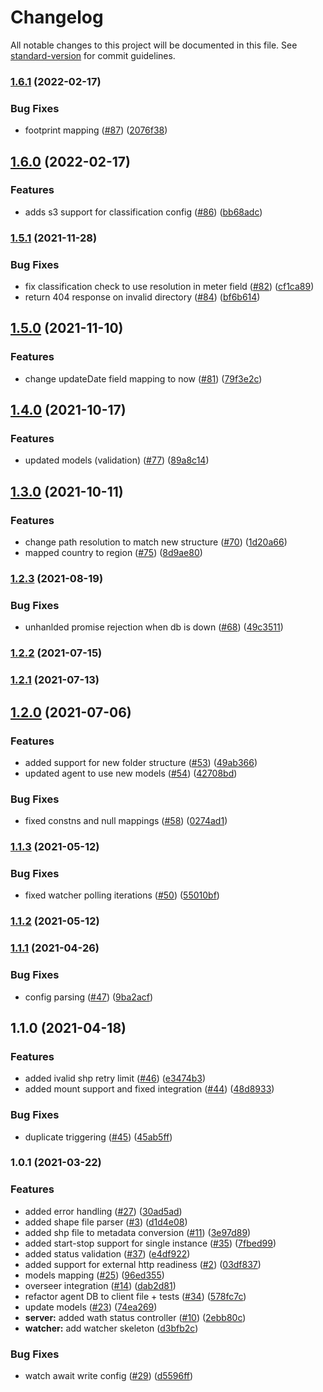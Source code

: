 # Changelog

All notable changes to this project will be documented in this file. See [standard-version](https://github.com/conventional-changelog/standard-version) for commit guidelines.

### [1.6.1](https://github.com/MapColonies/discrete-agent/compare/v1.6.0...v1.6.1) (2022-02-17)


### Bug Fixes

* footprint mapping ([#87](https://github.com/MapColonies/discrete-agent/issues/87)) ([2076f38](https://github.com/MapColonies/discrete-agent/commit/2076f384a4d5a0f9fad834931f9cfd3923686086))

## [1.6.0](https://github.com/MapColonies/discrete-agent/compare/v1.5.1...v1.6.0) (2022-02-17)


### Features

* adds s3 support for classification config ([#86](https://github.com/MapColonies/discrete-agent/issues/86)) ([bb68adc](https://github.com/MapColonies/discrete-agent/commit/bb68adc7a6f31796ce39a42c6c9a4180884e4ea5))

### [1.5.1](https://github.com/MapColonies/discrete-agent/compare/v1.5.0...v1.5.1) (2021-11-28)


### Bug Fixes

* fix classification check to use resolution in meter field ([#82](https://github.com/MapColonies/discrete-agent/issues/82)) ([cf1ca89](https://github.com/MapColonies/discrete-agent/commit/cf1ca89e765658005e8690cb0c8f77e6159b98a0))
* return 404 response on invalid directory ([#84](https://github.com/MapColonies/discrete-agent/issues/84)) ([bf6b614](https://github.com/MapColonies/discrete-agent/commit/bf6b6142d22980ddca4c8c88899ce2ca702d8026))

## [1.5.0](https://github.com/MapColonies/discrete-agent/compare/v1.4.0...v1.5.0) (2021-11-10)


### Features

* change updateDate field mapping to now ([#81](https://github.com/MapColonies/discrete-agent/issues/81)) ([79f3e2c](https://github.com/MapColonies/discrete-agent/commit/79f3e2c26358c2cb51fb82e7a3d60e46746b9525))

## [1.4.0](https://github.com/MapColonies/discrete-agent/compare/v1.3.0...v1.4.0) (2021-10-17)


### Features

* updated models (validation) ([#77](https://github.com/MapColonies/discrete-agent/issues/77)) ([89a8c14](https://github.com/MapColonies/discrete-agent/commit/89a8c1488f2520e9e870ef17a3856c077914a4d1))

## [1.3.0](https://github.com/MapColonies/discrete-agent/compare/v1.2.3...v1.3.0) (2021-10-11)


### Features

* change path resolution to match new structure ([#70](https://github.com/MapColonies/discrete-agent/issues/70)) ([1d20a66](https://github.com/MapColonies/discrete-agent/commit/1d20a66e097e47fce9e313757bf6caf82e09825b))
* mapped country to region ([#75](https://github.com/MapColonies/discrete-agent/issues/75)) ([8d9ae80](https://github.com/MapColonies/discrete-agent/commit/8d9ae801a6b3c418d259d8889d595213203ed5fa))

### [1.2.3](https://github.com/MapColonies/discrete-agent/compare/v1.2.2...v1.2.3) (2021-08-19)


### Bug Fixes

* unhanlded promise rejection when db is down ([#68](https://github.com/MapColonies/discrete-agent/issues/68)) ([49c3511](https://github.com/MapColonies/discrete-agent/commit/49c35117c1c70e24e53e276f8ef432840b332231))

### [1.2.2](https://github.com/MapColonies/discrete-agent/compare/v1.2.1...v1.2.2) (2021-07-15)

### [1.2.1](https://github.com/MapColonies/discrete-agent/compare/v1.2.0...v1.2.1) (2021-07-13)

## [1.2.0](https://github.com/MapColonies/discrete-agent/compare/v1.1.3...v1.2.0) (2021-07-06)


### Features

* added support for new folder structure ([#53](https://github.com/MapColonies/discrete-agent/issues/53)) ([49ab366](https://github.com/MapColonies/discrete-agent/commit/49ab366caca6ac57a7fc00e582224db54f510d4a))
* updated agent to use new models ([#54](https://github.com/MapColonies/discrete-agent/issues/54)) ([42708bd](https://github.com/MapColonies/discrete-agent/commit/42708bdd8287d55749600cc4bcccab8dd94b353d))


### Bug Fixes

* fixed constns and null mappings ([#58](https://github.com/MapColonies/discrete-agent/issues/58)) ([0274ad1](https://github.com/MapColonies/discrete-agent/commit/0274ad12ebc03d19ac3519a09b80d2332a093004))

### [1.1.3](https://github.com/MapColonies/discrete-agent/compare/v1.1.2...v1.1.3) (2021-05-12)


### Bug Fixes

* fixed watcher polling iterations ([#50](https://github.com/MapColonies/discrete-agent/issues/50)) ([55010bf](https://github.com/MapColonies/discrete-agent/commit/55010bf86379f50212a0878ff19f929888f6d265))

### [1.1.2](https://github.com/MapColonies/discrete-agent/compare/v1.1.1...v1.1.2) (2021-05-12)

### [1.1.1](https://github.com/MapColonies/discrete-agent/compare/v1.1.0...v1.1.1) (2021-04-26)


### Bug Fixes

* config parsing ([#47](https://github.com/MapColonies/discrete-agent/issues/47)) ([9ba2acf](https://github.com/MapColonies/discrete-agent/commit/9ba2acf9bc40f0313802be1cc31aa239b0a02ac2))

## 1.1.0 (2021-04-18)


### Features

* added ivalid shp retry limit ([#46](https://github.com/MapColonies/discrete-agent/issues/46)) ([e3474b3](https://github.com/MapColonies/discrete-agent/commit/e3474b3aca3d4aa3430ed4998c0373c72ca79556))
* added mount support and fixed integration ([#44](https://github.com/MapColonies/discrete-agent/issues/44)) ([48d8933](https://github.com/MapColonies/discrete-agent/commit/48d893392d2be8f8a04f6bf47022db600f000435))


### Bug Fixes

* duplicate triggering ([#45](https://github.com/MapColonies/discrete-agent/issues/45)) ([45ab5ff](https://github.com/MapColonies/discrete-agent/commit/45ab5ff49d06d76ed0b6a53006375fdf17f8266a))

### 1.0.1 (2021-03-22)


### Features

* added error handling ([#27](https://github.com/MapColonies/discrete-agent/issues/27)) ([30ad5ad](https://github.com/MapColonies/discrete-agent/commit/30ad5adb3d3af8613bcace4c2d93ee26055debcc))
* added shape file parser ([#3](https://github.com/MapColonies/discrete-agent/issues/3)) ([d1d4e08](https://github.com/MapColonies/discrete-agent/commit/d1d4e08fcb327b9c286eb4367343fcb0288bbd59))
* added shp file to metadata conversion ([#11](https://github.com/MapColonies/discrete-agent/issues/11)) ([3e97d89](https://github.com/MapColonies/discrete-agent/commit/3e97d8990da23ee3f396a2abe556ba12a744aedb))
* added start-stop support for single instance ([#35](https://github.com/MapColonies/discrete-agent/issues/35)) ([7fbed99](https://github.com/MapColonies/discrete-agent/commit/7fbed9998950dcf4aa74aa7211ed7829607444c7))
* added status validation ([#37](https://github.com/MapColonies/discrete-agent/issues/37)) ([e4df922](https://github.com/MapColonies/discrete-agent/commit/e4df922955f5567a678e06ceb5b7bbdeb16aa252))
* added support for external http readiness ([#2](https://github.com/MapColonies/discrete-agent/issues/2)) ([03df837](https://github.com/MapColonies/discrete-agent/commit/03df83778d5ca46c19cc4bb163464bca0b85f2a0))
* models mapping ([#25](https://github.com/MapColonies/discrete-agent/issues/25)) ([96ed355](https://github.com/MapColonies/discrete-agent/commit/96ed3558f08a2b0ec9bfc592198b5c6bdbdf5b9e))
* overseer integration ([#14](https://github.com/MapColonies/discrete-agent/issues/14)) ([dab2d81](https://github.com/MapColonies/discrete-agent/commit/dab2d817b16f25980546d245fb5e781c1d171d19))
* refactor agent DB to client file + tests ([#34](https://github.com/MapColonies/discrete-agent/issues/34)) ([578fc7c](https://github.com/MapColonies/discrete-agent/commit/578fc7c3123e242383e99a75cd9c0690418fa5d8))
* update models ([#23](https://github.com/MapColonies/discrete-agent/issues/23)) ([74ea269](https://github.com/MapColonies/discrete-agent/commit/74ea269185b22f79ada2b95d606e0400734a581a))
* **server:** added wath status controller ([#10](https://github.com/MapColonies/discrete-agent/issues/10)) ([2ebb80c](https://github.com/MapColonies/discrete-agent/commit/2ebb80c24d593870e9c0c1068f3b14bebd318cdf))
* **watcher:** add watcher skeleton ([d3bfb2c](https://github.com/MapColonies/discrete-agent/commit/d3bfb2cc44ed7483ad791be684f24a1ff1645f6a))


### Bug Fixes

* watch await write config ([#29](https://github.com/MapColonies/discrete-agent/issues/29)) ([d5596ff](https://github.com/MapColonies/discrete-agent/commit/d5596ff94b248858bb25b1f40bb14e78d8182355))
